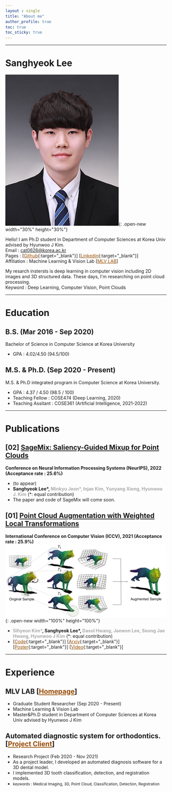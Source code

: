 ```yaml
---
layout : single
title: "About me"
author_profile: true
toc: true
toc_sticky: true
---
```


---
# Sanghyeok Lee
![photo](/assets/images/KakaoTalk_20220802_223215356.jpg){: .open-new width="30%" height="30%"}

Hello! I am Ph.D student in Department of Computer Sciences at Korea Univ advised by Hyunwoo J Kim.  
Email : cat0626@korea.ac.kr  
Pages : [[<span style="color:#964B00"><U>Github</U></span>](https://github.com/Lsanghyeok){:target="_blank"}]  [[<span style="color:#964B00"><U>Linkedin</U></span>](https://www.linkedin.com/in/sanghyeok-%E2%80%8Dlee-7030a3217){:target="_blank"}]  
Affiliation : Machine Learning & Vision Lab [[<span style="color:#964B00"><U>MLV LAB</U></span>](https://mlv.korea.ac.kr/)]

My resarch instersts is deep learning in computer vision including 2D images and 3D structured data. These days, I'm researching on point cloud processing.  
Keyword : Deep Learning, Computer Vision, Point Clouds

---
# Education
## B.S. (Mar 2016 - Sep 2020)
Bachelor of Science in Computer Science at Korea University 
+ GPA : 4.02/4.50 (94.5/100)

## M.S. & Ph.D. (Sep 2020 - Present)
M.S. & Ph.D integrated program in Computer Science at Korea University.
+ GPA : 4.37 / 4.50 (98.5 / 100)
+ Teaching Fellow : COSE474 (Deep Learning, 2020)
+ Teaching Assitant : COSE361 (Artificial Intelligence, 2021-2022)

---
# Publications
## [02] [<U>SageMix: Saliency-Guided Mixup for Point Clouds</U>]()
**Conference on Neural Information Processing Systems (NeurIPS), 2022 (Acceptance rate : 25.6%)**
+ (to appear)
+ **Sanghyeok Lee\*, <span style="color:#AAAAAA">Minkyu Jeon\*, Injae Kim, Yunyang Xiong, Hyunwoo J. Kim</span>** (*: equal contribution)
+ The paper and code of SageMix will come soon.

## [01] [<U>Point Cloud Augmentation with Weighted Local Transformations</U>](https://openaccess.thecvf.com/content/ICCV2021/html/Kim_Point_Cloud_Augmentation_With_Weighted_Local_Transformations_ICCV_2021_paper.html)  
**International Conference on Computer Vision (ICCV), 2021 (Acceptance rate : 25.9%)**
![PointWOLF](/assets/images/PointWOLF_main.png){: .open-new width="100%" height="100%"}
+ **<span style="color:#AAAAAA">Sihyeon Kim\*</span>, Sanghyeok Lee\*, <span style="color:#AAAAAA">Dasol Hwang, Jaewon Lee, Seong Jae Hwang, Hyunwoo J Kim</span>** (*: equal contribution)
+ [[<span style="color:#964B00"><U>Code</U></span>](https://github.com/mlvlab/PointWOLF){:target="_blank"}] [[<span style="color:#964B00"><U>Arxiv</U></span>](https://arxiv.org/abs/2110.05379){:target="_blank"}] [[<span style="color:#964B00"><U>Poster</U></span>](https://lsanghyeok.github.io/assets/images/PointWOLF.jpg){:target="_blank"}] [[<span style="color:#964B00"><U>Video</U></span>](https://www.youtube.com/watch?v=8XHzNz5MSiU){:target="_blank"}]



---
# Experience
## MLV LAB [[<span style="color:#964B00"><U>Homepage</U></span>](https://mlv.korea.ac.kr/)]  
+ Graduate Student Researcher (Sep 2020 - Present)  
+ Machine Learning & Vision Lab
+ Master&Ph.D student in Department of Computer Sciences at Korea Univ advised by Hyunwoo J Kim  
  
## Automated diagnostic system for orthodontics. [[<span style="color:#964B00"><U>Project Client</U></span>](https://mylign.co.kr/)]
+ Research Project (Feb 2020 - Nov 2021)
+ As a project leader, I developed an automated diagnosis software for a 3D dental model.
+ I implemented 3D tooth classification, detection, and registration models.
+ <small>keywords : Medical Imaging, 3D, Point Cloud, Classification, Detection, Registration</small>
